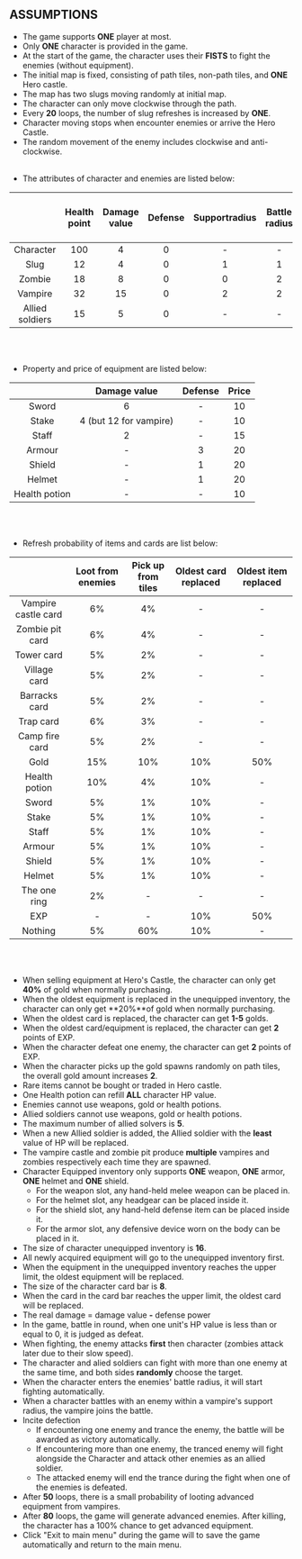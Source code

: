 ## ASSUMPTIONS
*   The game supports **ONE** player at most.
*   Only **ONE** character is provided in the game.
*   At the start of the game, the character uses their **FISTS** to fight the enemies (without equipment).
*   The initial map is fixed, consisting of path tiles, non-path tiles, and **ONE** Hero castle.
*   The map has two slugs moving randomly at initial map.
*   The character can only move clockwise through the path.
*   Every **20** loops, the number of slug refreshes is increased by **ONE**.
*   Character moving stops when encounter enemies or arrive the Hero Castle.
*   The random movement of the enemy includes clockwise and anti-clockwise.
<br/><br/><p>
*	The attributes of character and enemies are listed below:
</p>

|                 | Health point | Damage value | Defense | Supportradius | Battle radius | Gold achieved by defeating | EXP |
| :-------------: | :----------: | :----------: | :-----: | :-----------: | :-----------: | :------------------------: | :-: |
|    Character	  |      100	 |       4	    |    0	  |       -	      |       -	      |               -	           |  -  |
|      Slug       |      12	     |       4	    |    0	  |       1	      |       1	      |               1	           |  2  |
|     Zombie      |      18	     |       8	    |    0	  |       0	      |       2	      |               3	           |  5  |
|     Vampire     |	     32      |       15	    |    0	  |       2	      |       2	      |               5	           |  8  |
| Allied soldiers |	     15	     |       5	    |    0	  |       -	      |       -	      |               -	           |  -  |


<br/><br/><p>
*   Property and price of equipment are listed below:
</p>

|               |      Damage value      | Defense | Price |
| :-----------: | :--------------------: | :-----: | :---: |
|    Sword	    |            6	         |    -	   |   10  |
|    Stake	    | 4 (but 12 for vampire) |    -	   |   10  |
|    Staff	    |            2	         |    -	   |   15  |
|    Armour	    |            -	         |    3	   |   20  |
|    Shield	    |            -	         |    1	   |   20  |
|    Helmet	    |            -	         |    1	   |   20  |
| Health potion |            -	         |    -	   |   10  |

<br/><br/><p>
*	Refresh probability of items and cards are list below:
</p>

|	                  | Loot from enemies | Pick up from tiles | Oldest card replaced |	Oldest item replaced |
| :-----------------: | :---------------: | :----------------: | :------------------: | :------------------: |
| Vampire castle card |	        6%	      |         4%         |	       -          |	          -          |
|   Zombie pit card   |	        6%	      |         4%         |	       -	      |	          -	         |
|     Tower card      |	        5%	      |         2%         |	       -	      |	          -	         |
|    Village card     |		    5%		  |         2%         |	       -		  |	          -	         |
|    Barracks card    |		    5%	      |         2%         |	       -	      |	          -	         |
|      Trap card      |		    6%	      |         3%	       |	       -	      |	          -	         |
|   Camp fire card    |		    5%	      |         2%	       |	       -	      |	          -	         |
|        Gold         |		    15%	      |         10%	       |	       10%	      |	          50%	     |
|    Health potion    |		    10%	      |         4%	       |	       10%	      |	          -	         |
|        Sword        |		    5%     	  |         1%	       |	       10%	      |	          -	         |
|        Stake        |		    5%	      |         1%	       |	       10%	      |	          -	         |
|        Staff 	      | 		5%	      |         1%	       |	       10%	      |	          -	         |
|        Armour       |		    5%	      |         1%	       |	       10%        |	          -	         |
|        Shield       |		    5%	      |         1%	       |	       10%	      |	          -	         |
|        Helmet       |		    5%	      |         1%	       |	       10%	      |	          -	         |
|    The one ring     |		    2%        |         -	       |	       -		  |	          -	         |
|         EXP         |			-	      |         -	       |	       10%	      |	          50%	     |
|        Nothing      |			5%	      |         60%        |	       10%		  |	          -	         |

<br/><br/>
*   When selling equipment at Hero's Castle, the character can only get **40%** of gold when normally purchasing.
*   When the oldest equipment is replaced in the unequipped inventory, the character can only get **20%**of gold when normally purchasing.
*   When the oldest card is replaced, the character can get **1-5** golds.
*	When the oldest card/equipment is replaced, the character can get **2** points of EXP.
*	When the character defeat one enemy, the character can get **2** points of EXP.
*	When the character picks up the gold spawns randomly on path tiles, the overall gold amount increases **2**.
*	Rare items cannot be bought or traded in Hero castle.
*	One Health potion can refill **ALL** character HP value.
*	Enemies cannot use weapons, gold or health potions.
*	Allied soldiers cannot use weapons, gold or health potions.
*	The maximum number of allied solvers is **5**.
*	When a new Allied soldier is added, the Allied soldier with the **least** value of HP will be replaced.
*	The vampire castle and zombie pit produce **multiple** vampires and zombies respectively each time they are spawned.
*	Character Equipped inventory only supports **ONE** weapon, **ONE** armor, **ONE** helmet and **ONE** shield.
    - For the weapon slot, any hand-held melee weapon can be placed in.
    - For the helmet slot, any headgear can be placed inside it.
    - For the shield slot, any hand-held defense item can be placed inside it.
    - For the armor slot, any defensive device worn on the body can be placed in it.
*	The size of character unequipped inventory is **16**.
*	All newly acquired equipment will go to the unequipped inventory first.
*	When the equipment in the unequipped inventory reaches the upper limit, the oldest equipment will be replaced.
*	The size of the character card bar is **8**.
*	When the card in the card bar reaches the upper limit, the oldest card will be replaced.
*	The real damage = damage value **-** defense power
*   In the game, battle in round, when one unit's HP value is less than or equal to 0, it is judged as defeat.
*	When fighting, the enemy attacks **first** then character (zombies attack later due to their slow speed).
*   The character and alied soldiers can fight with more than one enemy at the same time, and both sides **randomly** choose the target.
*	When the character enters the enemies' battle radius, it will start fighting automatically.
*	When a character battles with an enemy within a vampire's support radius, the vampire joins the battle.
*	Incite defection
    - If encountering one enemy and trance the enemy, the battle will be awarded as victory automatically.
    - If encountering more than one enemy, the tranced enemy will fight alongside the Character and attack other enemies as an allied soldier. 
    - The attacked enemy will end the trance during the fight when one of the enemies is defeated.
*	After **50** loops, there is a small probability of looting advanced equipment from vampires.
*	After **80** loops, the game will generate advanced enemies. After killing, the character has a 100% chance to get advanced equipment.
*	Click "Exit to main menu" during the game will to save the game automatically and return to the main menu.
